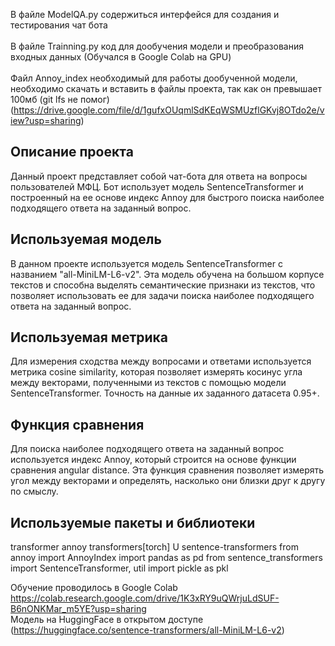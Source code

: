 В файле ModelQA.py содержиться интерфейся для создания и тестирования чат бота<br>
<br>В файле Trainning.py код для дообучения модели и преобразования входных данных (Обучался в Google Colab на GPU)<br>
<br>Файл Annoy_index необходимый для работы дообученной модели, необходимо скачать и вставить в файлы проекта, так как он превышает 100мб (git lfs не помог)
(https://drive.google.com/file/d/1gufxOUqmlSdKEqWSMUzflGKvj8OTdo2e/view?usp=sharing)
## Описание проекта
Данный проект представляет собой чат-бота для ответа на вопросы пользователей МФЦ. Бот использует модель SentenceTransformer и построенный на ее основе индекс Annoy для быстрого поиска наиболее подходящего ответа на заданный вопрос.

## Используемая модель
В данном проекте используется модель SentenceTransformer с названием "all-MiniLM-L6-v2". Эта модель обучена на большом корпусе текстов и способна выделять семантические признаки из текстов, что позволяет использовать ее для задачи поиска наиболее подходящего ответа на заданный вопрос.

## Используемая метрика
Для измерения сходства между вопросами и ответами используется метрика cosine similarity, которая позволяет измерять косинус угла между векторами, полученными из текстов с помощью модели SentenceTransformer. Точность на данные их заданного датасета 0.95+.

## Функция сравнения
Для поиска наиболее подходящего ответа на заданный вопрос используется индекс Annoy, который строится на основе функции сравнения angular distance. Эта функция сравнения позволяет измерять угол между векторами и определять, насколько они близки друг к другу по смыслу.

## Используемые пакеты и библиотеки
transformer
annoy
transformers[torch]
U sentence-transformers
from annoy import AnnoyIndex
import pandas as pd
from sentence_transformers import SentenceTransformer, util
import pickle as pkl


Обучение проводилось в Google Colab https://colab.research.google.com/drive/1K3xRY9uQWrjuLdSUF-B6nONKMar_m5YE?usp=sharing
<br>Модель на HuggingFace в открытом доступе (https://huggingface.co/sentence-transformers/all-MiniLM-L6-v2)
